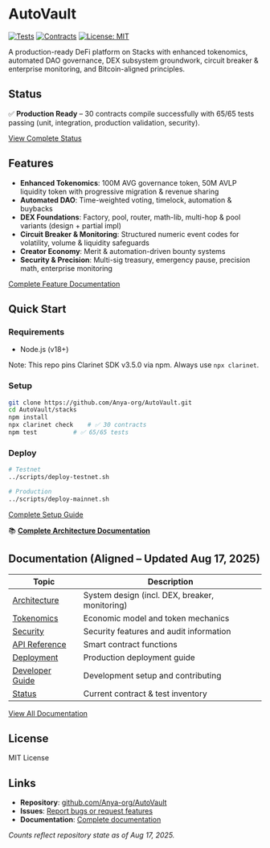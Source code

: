 # AutoVault

[![Tests](https://img.shields.io/badge/Tests-65%2F65%20Passing-green)](https://github.com/Anya-org/AutoVault)
[![Contracts](https://img.shields.io/badge/Contracts-30%20Compiled-blue)](https://github.com/Anya-org/AutoVault)
[![License: MIT](https://img.shields.io/badge/License-MIT-yellow.svg)](https://opensource.org/licenses/MIT)

A production-ready DeFi platform on Stacks with enhanced tokenomics,
automated DAO governance, DEX subsystem groundwork, circuit breaker &
enterprise monitoring, and Bitcoin-aligned principles.

## Status

✅ **Production Ready** – 30 contracts compile successfully with
65/65 tests passing (unit, integration, production validation, security).

[View Complete Status](./documentation/STATUS.md)

## Features

- **Enhanced Tokenomics**: 100M AVG governance token, 50M AVLP liquidity token with progressive migration & revenue sharing
- **Automated DAO**: Time-weighted voting, timelock, automation & buybacks
- **DEX Foundations**: Factory, pool, router, math-lib, multi-hop & pool variants (design + partial impl)
- **Circuit Breaker & Monitoring**: Structured numeric event codes for volatility, volume & liquidity safeguards
- **Creator Economy**: Merit & automation-driven bounty systems
- **Security & Precision**: Multi-sig treasury, emergency pause, precision math, enterprise monitoring

[Complete Feature Documentation](./documentation/)

## Quick Start

### Requirements

- Node.js (v18+)
  
Note: This repo pins Clarinet SDK v3.5.0 via npm. Always use `npx clarinet`.

### Setup

```bash
git clone https://github.com/Anya-org/AutoVault.git
cd AutoVault/stacks
npm install
npx clarinet check    # ✅ 30 contracts
npm test          # ✅ 65/65 tests
```

### Deploy

```bash
# Testnet
../scripts/deploy-testnet.sh

# Production  
../scripts/deploy-mainnet.sh
```

[Complete Setup Guide](./documentation/DEVELOPER_GUIDE.md)

📚 **[Complete Architecture Documentation](./documentation/)**

## Documentation (Aligned – Updated Aug 17, 2025)

| Topic | Description |
|-------|-------------|
| [Architecture](./documentation/ARCHITECTURE.md) | System design (incl. DEX, breaker, monitoring) |
| [Tokenomics](./documentation/TOKENOMICS.md) | Economic model and token mechanics |
| [Security](./documentation/SECURITY.md) | Security features and audit information |
| [API Reference](./documentation/API_REFERENCE.md) | Smart contract functions |
| [Deployment](./documentation/DEPLOYMENT.md) | Production deployment guide |
| [Developer Guide](./documentation/DEVELOPER_GUIDE.md) | Development setup and contributing |
| [Status](./documentation/STATUS.md) | Current contract & test inventory |

[View All Documentation](./documentation/)

## License

MIT License

## Links

- **Repository**: [github.com/Anya-org/AutoVault](https://github.com/Anya-org/AutoVault)
- **Issues**: [Report bugs or request features](https://github.com/Anya-org/AutoVault/issues)
- **Documentation**: [Complete documentation](./documentation/)

*Counts reflect repository state as of Aug 17, 2025.*
